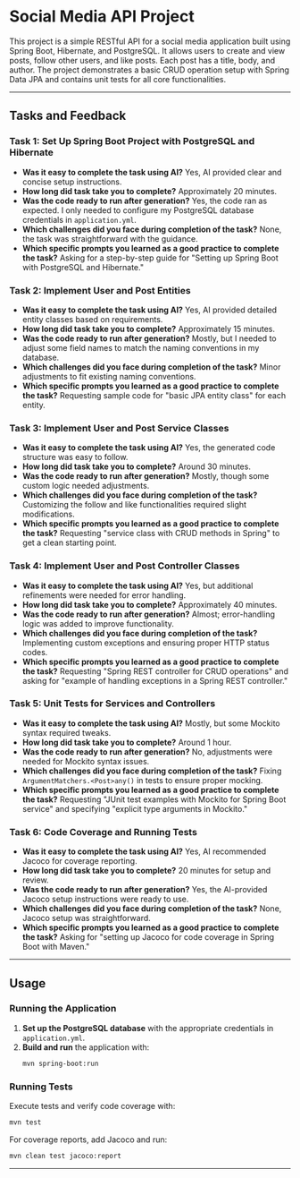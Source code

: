 
# Social Media API Project

This project is a simple RESTful API for a social media application built using Spring Boot, Hibernate, and PostgreSQL. It allows users to create and view posts, follow other users, and like posts. Each post has a title, body, and author. The project demonstrates a basic CRUD operation setup with Spring Data JPA and contains unit tests for all core functionalities.

---

## Tasks and Feedback

### Task 1: Set Up Spring Boot Project with PostgreSQL and Hibernate
- **Was it easy to complete the task using AI?** Yes, AI provided clear and concise setup instructions.
- **How long did task take you to complete?** Approximately 20 minutes.
- **Was the code ready to run after generation?** Yes, the code ran as expected. I only needed to configure my PostgreSQL database credentials in `application.yml`.
- **Which challenges did you face during completion of the task?** None, the task was straightforward with the guidance.
- **Which specific prompts you learned as a good practice to complete the task?** Asking for a step-by-step guide for "Setting up Spring Boot with PostgreSQL and Hibernate."

### Task 2: Implement User and Post Entities
- **Was it easy to complete the task using AI?** Yes, AI provided detailed entity classes based on requirements.
- **How long did task take you to complete?** Approximately 15 minutes.
- **Was the code ready to run after generation?** Mostly, but I needed to adjust some field names to match the naming conventions in my database.
- **Which challenges did you face during completion of the task?** Minor adjustments to fit existing naming conventions.
- **Which specific prompts you learned as a good practice to complete the task?** Requesting sample code for "basic JPA entity class" for each entity.

### Task 3: Implement User and Post Service Classes
- **Was it easy to complete the task using AI?** Yes, the generated code structure was easy to follow.
- **How long did task take you to complete?** Around 30 minutes.
- **Was the code ready to run after generation?** Mostly, though some custom logic needed adjustments.
- **Which challenges did you face during completion of the task?** Customizing the follow and like functionalities required slight modifications.
- **Which specific prompts you learned as a good practice to complete the task?** Requesting "service class with CRUD methods in Spring" to get a clean starting point.

### Task 4: Implement User and Post Controller Classes
- **Was it easy to complete the task using AI?** Yes, but additional refinements were needed for error handling.
- **How long did task take you to complete?** Approximately 40 minutes.
- **Was the code ready to run after generation?** Almost; error-handling logic was added to improve functionality.
- **Which challenges did you face during completion of the task?** Implementing custom exceptions and ensuring proper HTTP status codes.
- **Which specific prompts you learned as a good practice to complete the task?** Requesting "Spring REST controller for CRUD operations" and asking for "example of handling exceptions in a Spring REST controller."

### Task 5: Unit Tests for Services and Controllers
- **Was it easy to complete the task using AI?** Mostly, but some Mockito syntax required tweaks.
- **How long did task take you to complete?** Around 1 hour.
- **Was the code ready to run after generation?** No, adjustments were needed for Mockito syntax issues.
- **Which challenges did you face during completion of the task?** Fixing `ArgumentMatchers.<Post>any()` in tests to ensure proper mocking.
- **Which specific prompts you learned as a good practice to complete the task?** Requesting "JUnit test examples with Mockito for Spring Boot service" and specifying "explicit type arguments in Mockito."

### Task 6: Code Coverage and Running Tests
- **Was it easy to complete the task using AI?** Yes, AI recommended Jacoco for coverage reporting.
- **How long did task take you to complete?** 20 minutes for setup and review.
- **Was the code ready to run after generation?** Yes, the AI-provided Jacoco setup instructions were ready to use.
- **Which challenges did you face during completion of the task?** None, Jacoco setup was straightforward.
- **Which specific prompts you learned as a good practice to complete the task?** Asking for "setting up Jacoco for code coverage in Spring Boot with Maven."

---

## Usage

### Running the Application
1. **Set up the PostgreSQL database** with the appropriate credentials in `application.yml`.
2. **Build and run** the application with:
   ```bash
   mvn spring-boot:run
   ```

### Running Tests
Execute tests and verify code coverage with:
```bash
mvn test
```

For coverage reports, add Jacoco and run:
```bash
mvn clean test jacoco:report
```

---
